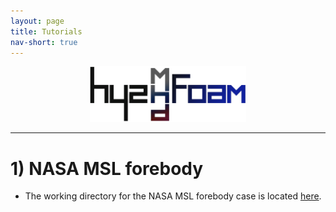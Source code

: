 ```yaml
---
layout: page
title: Tutorials
nav-short: true
---
```


<p align="center">
  <img src="/docs/img/logos/hy2MhdFoamLogo.png" width="250">
</p>

---  

# 1) NASA MSL forebody

<p align="center">
 
</p>

+ The working directory for the NASA MSL forebody case is located [here](https://github.com/vincentcasseau/hyStrath/tree/master/run/hyStrath/hy2MhdFoam/NASA_MSL_forebody_NR-MHD).
